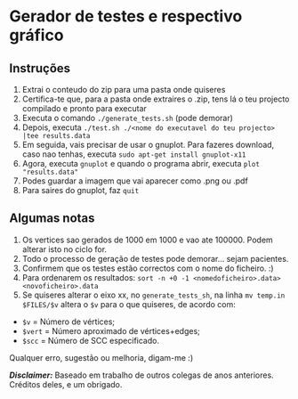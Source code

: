# Gerador de testes e respectivo gráfico


## Instruções

1. Extrai o conteudo do zip para uma pasta onde quiseres
2. Certifica-te que, para a pasta onde extraires o .zip, tens lá o teu projecto compilado e pronto para executar
3. Executa o comando `./generate_tests.sh` (pode demorar)
4. Depois, executa `./test.sh ./<nome do executavel do teu projecto> |tee results.data`
5. Em seguida, vais precisar de usar o gnuplot. Para fazeres download, caso nao tenhas, executa `sudo apt-get install gnuplot-x11`
6. Agora, executa `gnuplot` e quando o programa abrir, executa `plot "results.data"`
7. Podes guardar a imagem que vai aparecer como .png ou .pdf
8. Para saires do gnuplot, faz `quit`


## Algumas notas

1. Os vertices sao gerados de 1000 em 1000 e vao ate 100000. Podem alterar isto no ciclo for.
2. Todo o processo de geração de testes pode demorar... sejam pacientes.
3. Confirmem que os testes estão correctos com o nome do ficheiro. :)
4. Para ordenarem os resultados: `sort -n +0 -1 <nomedoficheiro>.data> <novoficheiro>.data`
5. Se quiseres alterar o eixo xx, no `generate_tests_sh`, na linha `mv temp.in $FILES/$v` altera o `$v` para o que quiseres, de acordo com:
- `$v` = Número de vértices;
- `$vert` = Número aproximado de vértices+edges;
- `$scc` = Número de SCC especificado.

Qualquer erro, sugestão ou melhoria, digam-me :)



**_Disclaimer:_** Baseado em trabalho de outros colegas de anos anteriores. Créditos deles, e um obrigado.

